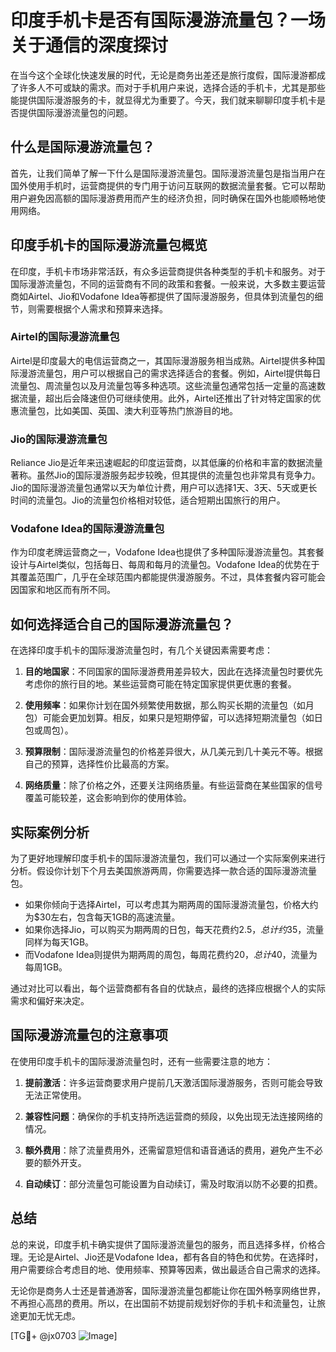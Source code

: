 # 印度手机卡是否有国际漫游流量包？一场关于通信的深度探讨

在当今这个全球化快速发展的时代，无论是商务出差还是旅行度假，国际漫游都成了许多人不可或缺的需求。而对于手机用户来说，选择合适的手机卡，尤其是那些能提供国际漫游服务的卡，就显得尤为重要了。今天，我们就来聊聊印度手机卡是否提供国际漫游流量包的问题。

## 什么是国际漫游流量包？

首先，让我们简单了解一下什么是国际漫游流量包。国际漫游流量包是指当用户在国外使用手机时，运营商提供的专门用于访问互联网的数据流量套餐。它可以帮助用户避免因高额的国际漫游费用而产生的经济负担，同时确保在国外也能顺畅地使用网络。

## 印度手机卡的国际漫游流量包概览

在印度，手机卡市场非常活跃，有众多运营商提供各种类型的手机卡和服务。对于国际漫游流量包，不同的运营商有不同的政策和套餐。一般来说，大多数主要运营商如Airtel、Jio和Vodafone Idea等都提供了国际漫游服务，但具体到流量包的细节，则需要根据个人需求和预算来选择。

### Airtel的国际漫游流量包

Airtel是印度最大的电信运营商之一，其国际漫游服务相当成熟。Airtel提供多种国际漫游流量包，用户可以根据自己的需求选择适合的套餐。例如，Airtel提供每日流量包、周流量包以及月流量包等多种选项。这些流量包通常包括一定量的高速数据流量，超出后会降速但仍可继续使用。此外，Airtel还推出了针对特定国家的优惠流量包，比如美国、英国、澳大利亚等热门旅游目的地。

### Jio的国际漫游流量包

Reliance Jio是近年来迅速崛起的印度运营商，以其低廉的价格和丰富的数据流量著称。虽然Jio的国际漫游服务起步较晚，但其提供的流量包也非常具有竞争力。Jio的国际漫游流量包通常以天为单位计费，用户可以选择1天、3天、5天或更长时间的流量包。Jio的流量包价格相对较低，适合短期出国旅行的用户。

### Vodafone Idea的国际漫游流量包

作为印度老牌运营商之一，Vodafone Idea也提供了多种国际漫游流量包。其套餐设计与Airtel类似，包括每日、每周和每月的流量包。Vodafone Idea的优势在于其覆盖范围广，几乎在全球范围内都能提供漫游服务。不过，具体套餐内容可能会因国家和地区而有所不同。

## 如何选择适合自己的国际漫游流量包？

在选择印度手机卡的国际漫游流量包时，有几个关键因素需要考虑：

1. **目的地国家**：不同国家的国际漫游费用差异较大，因此在选择流量包时要优先考虑你的旅行目的地。某些运营商可能在特定国家提供更优惠的套餐。

2. **使用频率**：如果你计划在国外频繁使用数据，那么购买长期的流量包（如月包）可能会更加划算。相反，如果只是短期停留，可以选择短期流量包（如日包或周包）。

3. **预算限制**：国际漫游流量包的价格差异很大，从几美元到几十美元不等。根据自己的预算，选择性价比最高的方案。

4. **网络质量**：除了价格之外，还要关注网络质量。有些运营商在某些国家的信号覆盖可能较差，这会影响到你的使用体验。

## 实际案例分析

为了更好地理解印度手机卡的国际漫游流量包，我们可以通过一个实际案例来进行分析。假设你计划下个月去美国旅游两周，你需要选择一款合适的国际漫游流量包。

- 如果你倾向于选择Airtel，可以考虑其为期两周的国际漫游流量包，价格大约为$30左右，包含每天1GB的高速流量。
- 如果你选择Jio，可以购买为期两周的日包，每天花费约$2.5，总计约$35，流量同样为每天1GB。
- 而Vodafone Idea则提供为期两周的周包，每周花费约$20，总计$40，流量为每周1GB。

通过对比可以看出，每个运营商都有各自的优缺点，最终的选择应根据个人的实际需求和偏好来决定。

## 国际漫游流量包的注意事项

在使用印度手机卡的国际漫游流量包时，还有一些需要注意的地方：

1. **提前激活**：许多运营商要求用户提前几天激活国际漫游服务，否则可能会导致无法正常使用。
   
2. **兼容性问题**：确保你的手机支持所选运营商的频段，以免出现无法连接网络的情况。

3. **额外费用**：除了流量费用外，还需留意短信和语音通话的费用，避免产生不必要的额外开支。

4. **自动续订**：部分流量包可能设置为自动续订，需及时取消以防不必要的扣费。

## 总结

总的来说，印度手机卡确实提供了国际漫游流量包的服务，而且选择多样，价格合理。无论是Airtel、Jio还是Vodafone Idea，都有各自的特色和优势。在选择时，用户需要综合考虑目的地、使用频率、预算等因素，做出最适合自己需求的选择。

无论你是商务人士还是普通游客，国际漫游流量包都能让你在国外畅享网络世界，不再担心高昂的费用。所以，在出国前不妨提前规划好你的手机卡和流量包，让旅途更加无忧无虑。

[TG💪+ @jx0703 ![Image](https://github.com/user-attachments/assets/dbca1d08-cadb-493c-b0ec-ad6f7a83f270)]